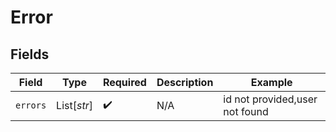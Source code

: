 # Error


## Fields

| Field                          | Type                           | Required                       | Description                    | Example                        |
| ------------------------------ | ------------------------------ | ------------------------------ | ------------------------------ | ------------------------------ |
| `errors`                       | List[*str*]                    | :heavy_check_mark:             | N/A                            | id not provided,user not found |